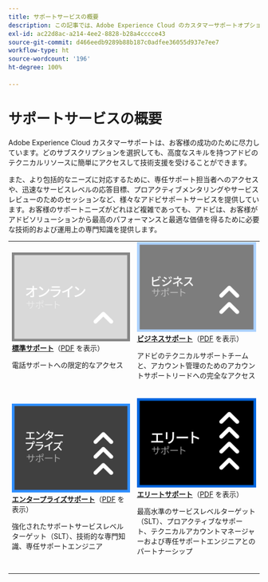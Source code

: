 ```yaml
---
title: サポートサービスの概要
description: この記事では、Adobe Experience Cloud のカスタマーサポートオプションの概要について説明します。これらのオプションには、標準、ビジネス、エンタープライズ、エリートが含まれます。
exl-id: ac22d8ac-a214-4ee2-8828-b28a4cccce43
source-git-commit: d466eedb9289b88b187c0adfee36055d937e7ee7
workflow-type: ht
source-wordcount: '196'
ht-degree: 100%

---
```


# サポートサービスの概要

Adobe Experience Cloud カスタマーサポートは、お客様の成功のために尽力しています。どのサブスクリプションを選択しても、高度なスキルを持つアドビのテクニカルリソースに簡単にアクセスして技術支援を受けることができます。

また、より包括的なニーズに対応するために、専任サポート担当者へのアクセスや、迅速なサービスレベルの応答目標、プロアクティブメンタリングやサービスレビューのためのセッションなど、様々なアドビサポートサービスを提供しています。お客様のサポートニーズがどれほど複雑であっても、アドビは、お客様がアドビソリューションから最高のパフォーマンスと最適な価値を得るために必要な技術的および運用上の専門知識を提供します。

<table style="table-layout:fixed">
<tr>
  <td>
    <a href="online.md">
    <img alt="標準" src="assets/OnlineSupportThumbnail.png"/>
    </a>
    <div>
    <a href="online.md"><strong>標準サポート</strong></a>（<a href="assets/OnlineSupportDatasheet.pdf" target="_blank">PDF</a> を表示）
    </div>
    <p>電話サポートへの限定的なアクセス</p>
    <br>
  </td>
  <td>
    <a href="business.md">
      <img alt="ビジネス" src="assets/BusinessSupportThumbnail.png">
    </a>
    <div>
    <a href="business.md"><strong>ビジネスサポート</strong></a>（<a href="assets/BusinessSupportDatasheet.pdf" target="_blank">PDF</a> を表示）
    </div>
    <p>アドビのテクニカルサポートチームと、アカウント管理のためのアカウントサポートリードへの完全なアクセス</p>
    <br>
  </td>
</tr>
<tr>
  <td>
    <a href="enterprise.md">
    <img alt="エンタープライズ" src="assets/EnterpriseSupportThumbnail.png"/>
    </a>
    <div>
    <a href="enterprise.md"><strong>エンタープライズサポート</strong></a>（<a href="assets/EnterpriseSupportDatasheet.pdf" target="_blank">PDF</a> を表示）
    </div>
    <p>強化されたサポートサービスレベルターゲット（SLT）、技術的な専門知識、専任サポートエンジニア</p>
    <br>
  </td>
  <td>
    <a href="elite.md">
      <img alt="エリート" src="assets/EliteSupportThumbnail.png">
    </a>
    <div>
    <a href="elite.md"><strong>エリートサポート</strong></a>（<a href="assets/EliteSupportDatasheet.pdf" target="_blank">PDF</a> を表示）
    </div>
    <p>最高水準のサービスレベルターゲット（SLT）、プロアクティブなサポート、テクニカルアカウントマネージャーおよび専任サポートエンジニアとのパートナーシップ</p>
    <br>
  </td>
</tr>
</table>

